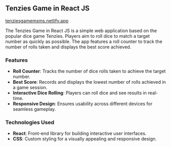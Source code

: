 ## Tenzies Game in React JS
[tenziesgamemsms.netlify.app](https://tenziesgamemsms.netlify.app)

The Tenzies Game in React JS is a simple web application based on the popular dice game Tenzies. Players aim to roll dice to match a target number as quickly as possible. The app features a roll counter to track the number of rolls taken and displays the best score achieved.

### Features
- **Roll Counter**: Tracks the number of dice rolls taken to achieve the target number.
- **Best Score**: Records and displays the lowest number of rolls achieved in a game session.
- **Interactive Dice Rolling**: Players can roll dice and see results in real-time.
- **Responsive Design**: Ensures usability across different devices for seamless gameplay.

### Technologies Used
- **React**: Front-end library for building interactive user interfaces.
- **CSS**: Custom styling for a visually appealing and responsive design.
